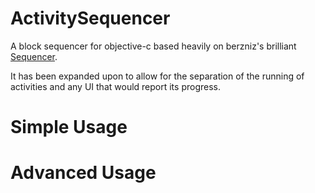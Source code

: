 ActivitySequencer
=================

A block sequencer for objective-c based heavily on berzniz's brilliant [Sequencer](https://github.com/berzniz/Sequencer).

It has been expanded upon to allow for the separation of the running of activities and any UI that would report its progress.

Simple Usage
============



Advanced Usage
==============